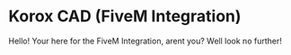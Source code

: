 # Korox CAD (FiveM Integration)
Hello! Your here for the FiveM Integration, arent you? Well look no further!
